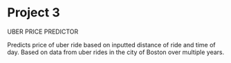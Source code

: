 # Project 3
UBER PRICE PREDICTOR

Predicts price of uber ride based on inputted distance of ride and time of day.
Based on data from uber rides in the city of Boston over multiple years.
